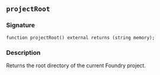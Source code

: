 ## `projectRoot`

### Signature

```solidity
function projectRoot() external returns (string memory);
```

### Description

Returns the root directory of the current Foundry project.
